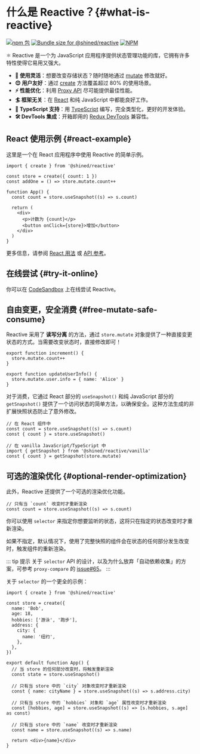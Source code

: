 # 什么是 Reactive？{#what-is-reactive}

<a href="https://npmjs.com/package/@shined/reactive"><img src="https://img.shields.io/npm/v/@shined/reactive.svg" alt="npm 包"></a>
<a href="https://pkg-size.dev/@shined/reactive"><img src="https://pkg-size.dev/badge/bundle/17299" title="Bundle size for @shined/reactive"></a>
<a href="https://github.com/sheinsight/reactive/blob/main/LICENSE"><img alt="NPM" src="https://img.shields.io/npm/l/%40shined%2Freactive"></a>

⚛️ Reactive 是一个为 JavaScript 应用程序提供状态管理功能的库，它拥有许多特性使得它易用又强大。

- **🧩 使用灵活**：想要改变存储状态？随时随地通过 [mutate](/reference/vanilla#create-returns-mutate) 修改就好。
- **😊 用户友好**：通过 [create](/reference/root#create) 方法覆盖超过 80% 的使用场景。
- **⚡️ 性能优化**：利用 [Proxy API](https://developer.mozilla.org/en-US/docs/Web/JavaScript/Reference/Global_Objects/Proxy) 尽可能提供最佳性能。
- **🏄 框架无关**：在 [React](https://react.dev/) 和纯 JavaScript 中都能良好工作。
- **🦄 TypeScript 支持**：用 [TypeScript](https://www.typescriptlang.org/) 编写，完全类型化，更好的开发体验。
- **🛠️ DevTools 集成**：开箱即用的 [Redux DevTools](https://github.com/reduxjs/redux-devtools#redux-devtools) 兼容性。

## React 使用示例 \{#react-example}

这里是一个在 React 应用程序中使用 Reactive 的简单示例。

```tsx
import { create } from '@shined/reactive'

const store = create({ count: 1 })
const addOne = () => store.mutate.count++

function App() {
  const count = store.useSnapshot((s) => s.count)

  return (
    <div>
      <p>计数为 {count}</p>
      <button onClick={store}>增加</button>
    </div>
  )
}
```

更多信息，请参阅 [React 用法](/usage/react) 或 [API 参考](/reference/root)。

## 在线尝试 \{#try-it-online}

你可以在 [CodeSandbox](https://githubbox.com/sheinsight/reactive/tree/main/examples/basic) 上在线尝试 Reactive。

## 自由变更，安全消费 \{#free-mutate-safe-consume}

Reactive 采用了 **读写分离** 的方法，通过 `store.mutate` 对象提供了一种直接变更状态的方式。当需要改变状态时，直接修改即可！

```tsx
export function increment() {
  store.mutate.count++
}

export function updateUserInfo() {
  store.mutate.user.info = { name: 'Alice' }
}
```

对于消费，它通过 React 部分的 `useSnapshot()` 和纯 JavaScript 部分的 `getSnapshot()` 提供了一个访问状态的简单方法，以确保安全。这种方法生成的非扩展快照状态防止了意外修改。

```tsx
// 在 React 组件中
const count = store.useSnapshot((s) => s.count)
const { count } = store.useSnapshot()

// 在 vanilla JavaScript/TypeScript 中
import { getSnapshot } from '@shined/reactive/vanilla'
const { count } = getSnapshot(store.mutate)
```

## 可选的渲染优化 \{#optional-render-optimization}

此外，Reactive 还提供了一个可选的渲染优化功能。

```tsx
// 只有当 `count` 改变时才重新渲染
const count = store.useSnapshot((s) => s.count)
```

你可以使用 `selector` 来指定你想要监听的状态，这将只在指定的状态改变时才重新渲染。

如果不指定，默认情况下，使用了完整快照的组件会在状态的任何部分发生改变时，触发组件的重新渲染。

::: tip 提示
关于 `selector` API 的设计，以及为什么放弃「自动依赖收集」的方案，可参考 `proxy-compare` 的 [issue#65](https://github.com/dai-shi/proxy-compare/issues/65)。
:::

关于 `selector` 的一个更全的示例：

```tsx
import { create } from '@shined/reactive'

const store = create({
  name: 'Bob',
  age: 18,
  hobbies: ['游泳', '跑步'],
  address: {
    city: {
      name: '纽约',
    },
  },
})

export default function App() {
  // 当 store 的任何部分改变时，将触发重新渲染
  const state = store.useSnapshot()

  // 只有当 store 中的 `city` 对象改变时才重新渲染
  const { name: cityName } = store.useSnapshot((s) => s.address.city)

  // 只有当 store 中的 `hobbies` 对象和 `age` 属性改变时才重新渲染
  const [hobbies, age] = store.useSnapshot((s) => [s.hobbies, s.age] as const)

  // 只有当 store 中的 `name` 改变时才重新渲染
  const name = store.useSnapshot((s) => s.name)

  return <div>{name}</div>
}
```

